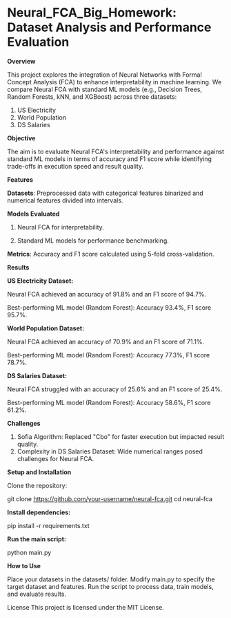 # Neural_FCA_Big_Homework: Dataset Analysis and Performance Evaluation
**Overview**

This project explores the integration of Neural Networks with Formal Concept Analysis (FCA) to enhance interpretability in machine learning. We compare Neural FCA with standard ML models (e.g., Decision Trees, Random Forests, kNN, and XGBoost) across three datasets:

1. US Electricity
2. World Population
3. DS Salaries

**Objective**

The aim is to evaluate Neural FCA's interpretability and performance against standard ML models in terms of accuracy and F1 score while identifying trade-offs in execution speed and result quality.

**Features**

**Datasets**: Preprocessed data with categorical features binarized and numerical features divided into intervals.

**Models Evaluated**

1. Neural FCA for interpretability.

2. Standard ML models for performance benchmarking.

**Metrics**: Accuracy and F1 score calculated using 5-fold cross-validation.


**Results**


**US Electricity Dataset:**

Neural FCA achieved an accuracy of 91.8% and an F1 score of 94.7%.

Best-performing ML model (Random Forest): Accuracy 93.4%, F1 score 95.7%.

**World Population Dataset:**

Neural FCA achieved an accuracy of 70.9% and an F1 score of 71.1%.

Best-performing ML model (Random Forest): Accuracy 77.3%, F1 score 78.7%.

**DS Salaries Dataset:**

Neural FCA struggled with an accuracy of 25.6% and an F1 score of 25.4%.

Best-performing ML model (Random Forest): Accuracy 58.6%, F1 score 61.2%.


**Challenges**

1. Sofia Algorithm: Replaced "Cbo" for faster execution but impacted result quality.
2. Complexity in DS Salaries Dataset: Wide numerical ranges posed challenges for Neural FCA.

**Setup and Installation**

Clone the repository:

git clone https://github.com/your-username/neural-fca.git
cd neural-fca

**Install dependencies:**

pip install -r requirements.txt

**Run the main script:**

python main.py

**How to Use**

Place your datasets in the datasets/ folder.
Modify main.py to specify the target dataset and features.
Run the script to process data, train models, and evaluate results.


License
This project is licensed under the MIT License.

